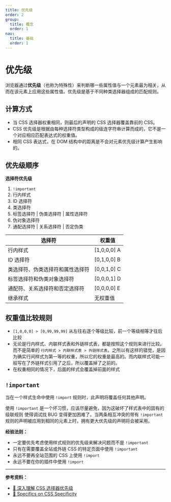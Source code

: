 ```yaml
---
title: 优先级
order: 2
group:
  title: 概念
  order: 1
nav:
  title: 基础
  order: 1
---
```


# 优先级

浏览器通过**优先级**（也称为特殊性）来判断哪一些属性值与一个元素最为相关，从而在该元素上应用这些属性值。优先级是基于不同种类选择器组成的匹配规则。

## 计算方式

- 当 CSS 选择器权重相同，则最后的声明的 CSS 选择器覆盖靠前的 CSS。
- CSS 优先级是根据由每种选择符类型构成的级连字符串计算而成的，它不是一个对应相应匹配表达式的权重值。
- 相同 CSS 表达式，在 DOM 结构中的距离是不会对元素优先级计算产生影响的。

## 优先级顺序

**选择符优先级**

1. `!important`
2. 行内样式
3. ID 选择符
4. 类选择符
5. 标签选择符 | 伪类选择符 | 属性选择符
6. 伪对象选择符
7. 通配选择符 | 关系选择符 | 否定伪类

| 选择符                           | 权重值      |
| -------------------------------- | ----------- |
| 行内样式                         | [1,0,0,0] A |
| ID 选择符                        | [0,1,0,0] B |
| 类选择符、伪类选择符和属性选择符 | [0,0,1,0] C |
| 标签选择符和伪类对象选择符       | [0,0,0,1] D |
| 通配符、关系选择符和否定选择符   | [0,0,0,0] E |
| 继承样式                         | 无权重值    |

## 权重值比较规则

- `[1,0,0,0] > [0,99,99,99]` 从左往右逐个等级比较，前一个等级相等才往后比较
- 无论是行内样式、内联样式表和外链样式表，都是按照这个规则来进行比较。而不是简单的 `行内样式 > 内联样式表 > 外链样式表`。之所以有这样的错觉，是因为确实行间样式为第一等的权重，所以它的权重是最高的。而内联样式可能一般写在了外链样式引用了之后，所以覆盖掉了之前的。
- 在权重相同的情况下，后面的样式会覆盖掉前面的样式

## `!important`

当在一个样式生命中使用 `!import` 规则时，此声明将覆盖任何其他声明。

使用 `!important` 是一个坏习惯，应该尽量避免，因为这破坏了样式表中的固有的级联规则 使得调试找 BUG 变得更加困难了。当两条相互冲突的带有 `!important` 规则的声明被应用到相同的元素上时，拥有更大优先级的声明将会被采用。

**经验法则：**

- 一定要优先考虑使用样式规则的优先级来解决问题而不是 `!important`
- 只有在需要覆盖全站或外链 CSS 的特定页面中使用 `!important`
- 永远不要再全站范围的 CSS 上使用 `!import`
- 永远不要在你的插件中使用 `!import`

---

**参考资料：**

- [📝 深入理解 CSS 选择器优先级](https://juejin.im/post/5be3d07be51d457d4932b043)
- [📝 Specifics on CSS Specificity](https://css-tricks.com/specifics-on-css-specificity/)
